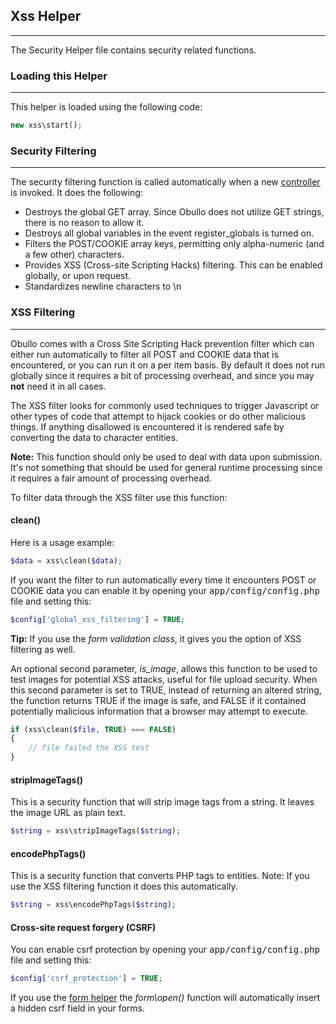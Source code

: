 ## Xss Helper

------

The Security Helper file contains security related functions.

### Loading this Helper

------

This helper is loaded using the following code:

```php
new xss\start();
```

### Security Filtering

------

The security filtering function is called automatically when a new [controller](/docs/general/#controllers) is invoked. It does the following:

<ul>
   <li>Destroys the global GET array. Since Obullo does not utilize GET strings, there is no reason to allow it.</li>
   <li>Destroys all global variables in the event register_globals is turned on.</li>
    <li>Filters the POST/COOKIE array keys, permitting only alpha-numeric (and a few other) characters.</li>
    <li>Provides XSS (Cross-site Scripting Hacks) filtering. This can be enabled globally, or upon request.</li>
    <li>Standardizes newline characters to \n</li>
</ul>

### XSS Filtering

-------

Obullo comes with a Cross Site Scripting Hack prevention filter which can either run automatically to filter all POST and COOKIE data that is encountered, or you can run it on a per item basis. By default it does not run globally since it requires a bit of processing overhead, and since you may <b>not</b> need it in all cases.

The XSS filter looks for commonly used techniques to trigger Javascript or other types of code that attempt to hijack cookies or do other malicious things. If anything disallowed is encountered it is rendered safe by converting the data to character entities.

<b>Note:</b> This function should only be used to deal with data upon submission. It's not something that should be used for general runtime processing since it requires a fair amount of processing overhead.

To filter data through the XSS filter use this function:

#### clean()

Here is a usage example:

```php
$data = xss\clean($data);
```

If you want the filter to run automatically every time it encounters POST or COOKIE data you can enable it by opening your <samp>app/config/config.php</samp> file and setting this:

```php
$config['global_xss_filtering'] = TRUE;
```

**Tip:** If you use the *form validation class*, it gives you the option of XSS filtering as well.

An optional second parameter, <dfn>is_image</dfn>, allows this function to be used to test images for potential XSS attacks, useful for file upload security. When this second parameter is set to TRUE, instead of returning an altered string, the function returns TRUE if the image is safe, and FALSE if it contained potentially malicious information that a browser may attempt to execute.

```php
if (xss\clean($file, TRUE) === FALSE)
{
    // file failed the XSS test
}
```

#### stripImageTags()

This is a security function that will strip image tags from a string. It leaves the image URL as plain text.

```php
$string = xss\stripImageTags($string);
```
#### encodePhpTags()

This is a security function that converts PHP tags to entities. Note: If you use the XSS filtering function it does this automatically.

```php
$string = xss\encodePhpTags($string);
```

#### Cross-site request forgery (CSRF)

You can enable csrf protection by opening your <samp>app/config/config.php</samp> file and setting this:

```php
$config['csrf_protection'] = TRUE;
```
If you use the [form helper](/docs/packages/#form-helper) the <var>form\open()</var> function will automatically insert a hidden csrf field in your forms.